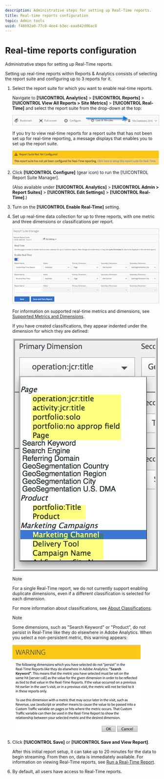 ```yaml
---
description: Administrative steps for setting up Real-Time reports.
title: Real-time reports configuration
topic: Admin tools
uuid: f48692a0-77c0-4ee4-b3ec-eaa842d06ac8
---
```


# Real-time reports configuration

Administrative steps for setting up Real-Time reports.

Setting up real-time reports within Reports & Analytics consists of selecting the report suite and configuring up to 3 reports for it.

1. Select the report suite for which you want to enable real-time reports.

   Navigate to **[!UICONTROL Analytics]** > **[!UICONTROL Reports]** > **[!UICONTROL View All Reports > Site Metrics]** > **[!UICONTROL Real-Time]** and select the report suite from the drop-down at the top:

   ![](assets/report_suite_selector.png)

   If you try to view real-time reports for a report suite that has not been set up for real-time reporting, a message displays that enables you to set up the report suite.

   ![](assets/rep_suite_not_set_up.png)

1. Click **[!UICONTROL Configure]** (gear icon) to run the [!UICONTROL Report Suite Manager].

   (Also available under **[!UICONTROL Analytics]** > **[!UICONTROL Admin > Report Suites]** > **[!UICONTROL Edit Settings]** > **[!UICONTROL Real-Time]**.) 

1. Turn on the **[!UICONTROL Enable Real-Time]** setting.
1. Set up real-time data collection for up to three reports, with one metric and three dimensions or classifications per report.

   ![](assets/real_time_admin.png)

   For information on supported real-time metrics and dimensions, see [Supported Metrics and Dimensions](/help/admin/admin/realtime/realtime-metrics.md).

   If you have created classifications, they appear indented under the dimension for which they are defined:

   ![](assets/classifications.png)

   >[!NOTE]
   >
   >For a single Real-Time report, we do not currently support enabling duplicate dimensions, even if a different classification is selected for each dimension.

   For more information about classifications, see [About Classifications](/help/components/c-classifications2/c-classifications.md).

   >[!NOTE]
   >
   >Some dimensions, such as "Search Keyword" or "Product", do not persist in Real-Time like they do elsewhere in Adobe Analytics. When you select a non-persistent metric, this warning appears:

   ![](assets/warning_dimensions.png)

1. Click **[!UICONTROL Save]** or **[!UICONTROL Save and View Report]**.

   After this initial report setup, it can take up to 20 minutes for the data to begin streaming. From then on, data is immediately available. For information on viewing Real-Time reports, see [Run a Real-Time Report](https://docs.adobe.com/content/help/en/analytics/analyze/reports-analytics/t-running-report-types.html).

1. By default, all users have access to Real-Time reports.
